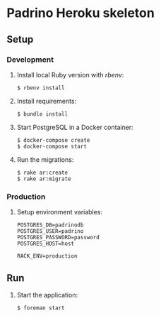 # Padrino Heroku skeleton

## Setup

### Development

1. Install local Ruby version with *rbenv*:

    ```
    $ rbenv install
    ```
2. Install requirements:

    ```
    $ bundle install
    ```
3. Start PostgreSQL in a Docker container:

    ```
    $ docker-compose create
    $ docker-compose start
    ```
4. Run the migrations:

    ```
    $ rake ar:create
    $ rake ar:migrate
    ```

### Production

1. Setup environment variables:

    ```
    POSTGRES_DB=padrinodb
    POSTGRES_USER=padrino
    POSTGRES_PASSWORD=password
    POSTGRES_HOST=host

    RACK_ENV=production
    ```

## Run

1. Start the application:

    ```
    $ foreman start
    ```
